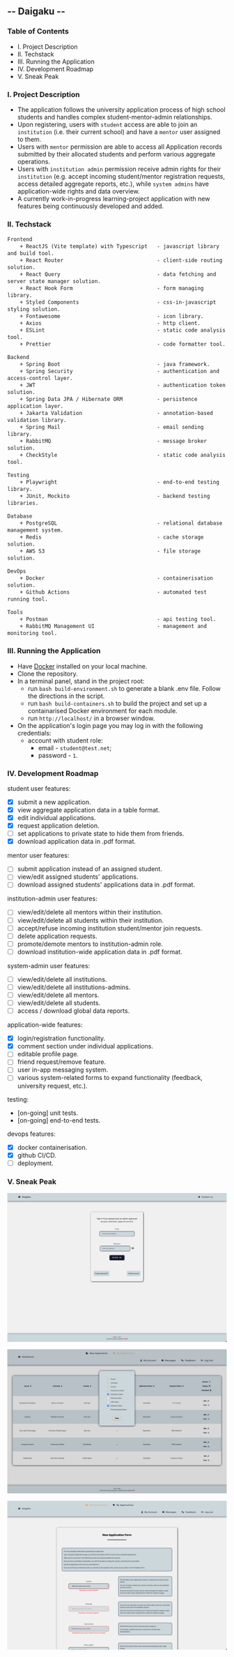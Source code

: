 ## -- Daigaku --

### Table of Contents

- I. Project Description
- II. Techstack
- III. Running the Application
- IV. Development Roadmap
- V. Sneak Peak

### I. Project Description

- The application follows the university application process of high school students and handles complex student-mentor-admin relationships.
- Upon registering, users with `student` access are able to join an `institution` (i.e. their current school) and have a `mentor` user assigned to them.
- Users with `mentor` permission are able to access all Application records submitted by their allocated students and perform various aggregate operations.
- Users with `institution admin` permission receive admin rights for their `institution` (e.g. accept incoming student/mentor registration requests, access detailed aggregate reports, etc.), while `system admins` have application-wide rights and data overview.
- A currently work-in-progress learning-project application with new features being continuously developed and added.

### II. Techstack

```
Frontend
    + ReactJS (Vite template) with Typescript   - javascript library and build tool.
    + React Router                              - client-side routing solution.
    + React Query                               - data fetching and server state manager solution.
    + React Hook Form                           - form managing library.
    + Styled Components                         - css-in-javascript styling solution.
    + Fontawesome                               - icon library.
    + Axios                                     - http client.
    + ESLint                                    - static code analysis tool.
    + Prettier                                  - code formatter tool.
```

```
Backend
    + Spring Boot                               - java framework.
    + Spring Security                           - authentication and access-control layer.
    + JWT                                       - authentication token solution.
    + Spring Data JPA / Hibernate ORM           - persistence application layer.
    + Jakarta Validation                        - annotation-based validation library.
    + Spring Mail                               - email sending library.
    + RabbitMQ                                  - message broker solution.
    + CheckStyle                                - static code analysis tool.
```

```
Testing
    + Playwright                                - end-to-end testing library.
    + JUnit, Mockito                            - backend testing libraries.
```

```
Database
    + PostgreSQL                                - relational database management system.
    + Redis                                     - cache storage solution.
    + AWS S3                                    - file storage solution.
```

```
DevOps
    + Docker                                    - containerisation solution.
    + Github Actions                            - automated test running tool.
```

```
Tools
    + Postman                                   - api testing tool.
    + RabbitMQ Management UI                    - management and monitoring tool.
```

### III. Running the Application

- Have [Docker](https://docs.docker.com/get-docker/) installed on your local machine.
- Clone the repository.
- In a terminal panel, stand in the project root:
  - run `bash build-environment.sh` to generate a blank .env file. Follow the directions in the script.
  - run `bash build-containers.sh` to build the project and set up a containarised Docker environment for each module.
  - run `http://localhost/` in a browser window.
- On the application's login page you may log in with the following credentials:
  - account with student role:
    - email - `student@test.net`;
    - password - `1`.

### IV. Development Roadmap

student user features:

- [x] submit a new application.
- [x] view aggregate application data in a table format.
- [x] edit individual applications.
- [x] request application deletion.
- [ ] set applications to private state to hide them from friends.
- [x] download application data in .pdf format.

mentor user features:

- [ ] submit application instead of an assigned student.
- [ ] view/edit assigned students' applications.
- [ ] download assigned students' applications data in .pdf format.

institution-admin user features:

- [ ] view/edit/delete all mentors within their institution.
- [ ] view/edit/delete all students within their institution.
- [ ] accept/refuse incoming institution student/mentor join requests.
- [ ] delete application requests.
- [ ] promote/demote mentors to institution-admin role.
- [ ] download institution-wide application data in .pdf format.

system-admin user features:

- [ ] view/edit/delete all institutions.
- [ ] view/edit/delete all institutions-admins.
- [ ] view/edit/delete all mentors.
- [ ] view/edit/delete all students.
- [ ] access / download global data reports.

application-wide features:

- [x] login/registration functionality.
- [x] comment section under individual applications.
- [ ] editable profile page.
- [ ] friend request/remove feature.
- [ ] user in-app messaging system.
- [ ] various system-related forms to expand functionality (feedback, university request, etc.).

testing:

- [on-going] unit tests.
- [on-going] end-to-end tests.

devops features:

- [x] docker containerisation.
- [x] github CI/CD.
- [ ] deployment.

### V. Sneak Peak

![login_page](./repo-assets/login_page.png)

![applications_table](./repo-assets/applications_table.png)

![application_form](./repo-assets/application_form.png)

